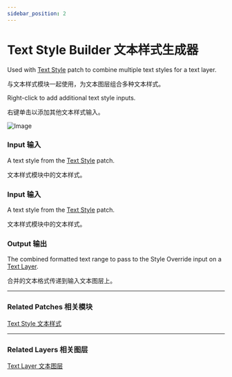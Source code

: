 ```yaml
---
sidebar_position: 2
---
```


# Text Style Builder 文本样式生成器

Used with [Text Style](./Text%20Style.md) patch to combine multiple text styles for a text layer.

与文本样式模块一起使用，为文本图层组合多种文本样式。

Right-click to add additional text style inputs.

右键单击以添加其他文本样式输入。

![Image](https://s3.us-west-2.amazonaws.com/secure.notion-static.com/0f4333a7-da78-4c5b-b1ad-1dca2312e31e/Untitled.png?X-Amz-Algorithm=AWS4-HMAC-SHA256&X-Amz-Content-Sha256=UNSIGNED-PAYLOAD&X-Amz-Credential=AKIAT73L2G45EIPT3X45%2F20220602%2Fus-west-2%2Fs3%2Faws4_request&X-Amz-Date=20220602T180416Z&X-Amz-Expires=86400&X-Amz-Signature=6344edd61e25ce1004789b313d1e0c6d2f295b4f3f2b0d2103efd68e31fdd9d0&X-Amz-SignedHeaders=host&response-content-disposition=filename%20%3D%22Untitled.png%22&x-id=GetObject)

### Input 输入

A text style from the [Text Style](./Text%20Style.md) patch.

文本样式模块中的文本样式。

### Input 输入

A text style from the [Text Style](./Text%20Style.md) patch.

文本样式模块中的文本样式。

### Output 输出

The combined formatted text range to pass to the Style Override input on a [Text Layer](./../Layer/Text%20Layer.md).

合并的文本格式传递到输入文本图层上。

------

### Related Patches 相关模块

[Text Style 文本样式](./Text%20Style.md)

------

### Related Layers 相关图层

[Text Layer 文本图层](./../Layer/Text%20Layer.md)
